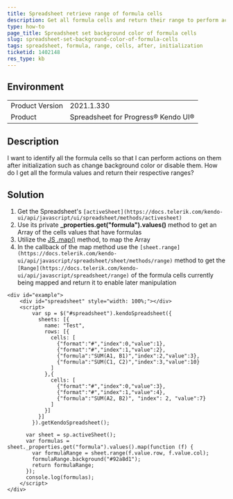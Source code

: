 ```yaml
---
title: Spreadsheet retrieve range of formula cells 
description: Get all formula cells and return their range to perform actions on them after initialization
type: how-to
page_title: Spreadsheet set background color of formula cells
slug: spreadsheet-set-background-color-of-formula-cells
tags: spreadsheet, formula, range, cells, after, initialization
ticketid: 1402148
res_type: kb
---
```


## Environment
<table>
	<tr>
		<td>Product Version</td>
		<td>2021.1.330</td>
	</tr>
	<tr>
		<td>Product</td>
		<td>Spreadsheet for Progress® Kendo UI®</td>
	</tr>
</table>

## Description
I want to identify all the formula cells so that I can perform actions on them after initialization such as change background color or disable them. How do I get all the formula values and return their respective ranges?

## Solution
1. Get the Spreadsheet's `[activeSheet](https://docs.telerik.com/kendo-ui/api/javascript/ui/spreadsheet/methods/activesheet)`
1. Use its private **_properties.get("formula").values()** method to get an Array of the cells values that have formulas
1. Utilize the [JS .map()](https://developer.mozilla.org/en-US/docs/Web/JavaScript/Reference/Global_Objects/Array/map) method, to map the Array
1. In the callback of the map method use the `[sheet.range](https://docs.telerik.com/kendo-ui/api/javascript/spreadsheet/sheet/methods/range)` method to get the `[Range](https://docs.telerik.com/kendo-ui/api/javascript/spreadsheet/range)` of the formula cells currently being mapped and return it to enable later manipulation
 
```dojo
<div id="example">
    <div id="spreadsheet" style="width: 100%;"></div>
    <script>
        var sp = $("#spreadsheet").kendoSpreadsheet({
          sheets: [{
            name: "Test",
            rows: [{
              cells: [
                {"format":"#","index":0,"value":1},
                {"format":"#","index":1,"value":2},
                {"formula":"SUM(A1, B1)","index":2,"value":3},
                {"formula":"SUM(C1, C2)","index":3,"value":10}
              ]
            },{
              cells: [
                {"format":"#","index":0,"value":3},
                {"format":"#","index":1,"value":4},
                {"formula":"SUM(A2, B2)", "index": 2, "value":7}
              ]
            }]
          }]
        }).getKendoSpreadsheet();

      var sheet = sp.activeSheet();
      var formulas = sheet._properties.get("formula").values().map(function (f) {
        var formulaRange = sheet.range(f.value.row, f.value.col);
        formulaRange.background("#92a8d1");
        return formulaRange;
      });
      console.log(formulas);
    </script>
</div>
```